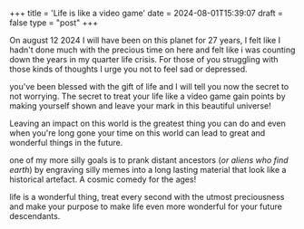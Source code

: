 +++
title = 'Life is like a video game'
date = 2024-08-01T15:39:07
draft = false
type = "post"
+++


On august 12 2024 I will have been on this planet for 27 years, I felt like I hadn't done
much with the precious time on here and felt like i was counting down the years in my quarter life crisis. For those
of you struggling with those kinds of thoughts I urge you not to feel sad or depressed. 

you've been blessed with the gift of life and I will tell you now the secret to not worrying.
The secret to treat your life like a video game gain points by making yourself shown and leave your
mark in this beautiful universe! 

Leaving an impact on this world is the greatest thing you can do and even when you're long
gone your time on this world can lead to great and wonderful things in the future.

one of my more silly goals is to prank distant ancestors (*or aliens who find earth*) by engraving silly memes into a long
lasting material that look like a historical artefact. A cosmic comedy for the ages!

life is a wonderful thing, treat every second with the utmost preciousness and make your
purpose to make life even more wonderful for your future descendants. 
